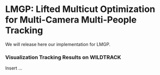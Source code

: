# LMGP: Lifted Multicut Optimization for Multi-Camera Multi-People Tracking
We will release here our implementation for LMGP.


### Visualization Tracking Results on WILDTRACK
Insert ...
